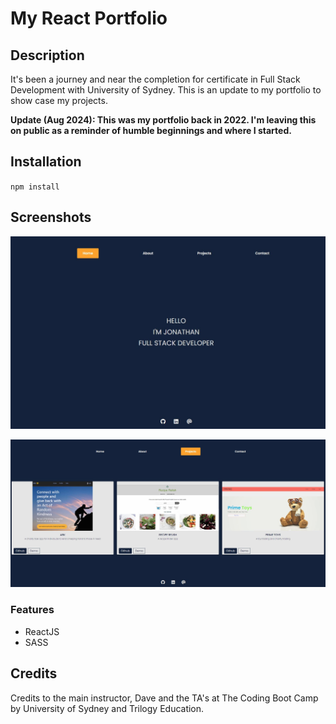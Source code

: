 # My React Portfolio

## Description

It's been a journey and near the completion for certificate in Full Stack Development with University of Sydney. This is an update to my portfolio to show case my projects.

__Update (Aug 2024): This was my portfolio back in 2022. I'm leaving this on public as a reminder of humble beginnings and where I started.__

## Installation

`npm install`

## Screenshots

![home page](./01-home.JPG)

![project page](./01-projects-page.JPG)

### Features

- ReactJS
- SASS

## Credits

Credits to the main instructor, Dave and the TA's at The Coding Boot Camp by University of Sydney and Trilogy Education.
